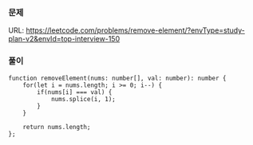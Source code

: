 ### 문제
URL: https://leetcode.com/problems/remove-element/?envType=study-plan-v2&envId=top-interview-150

### 풀이
```
function removeElement(nums: number[], val: number): number {
    for(let i = nums.length; i >= 0; i--) {
        if(nums[i] === val) {
            nums.splice(i, 1);
        }
    }

    return nums.length;
};
```